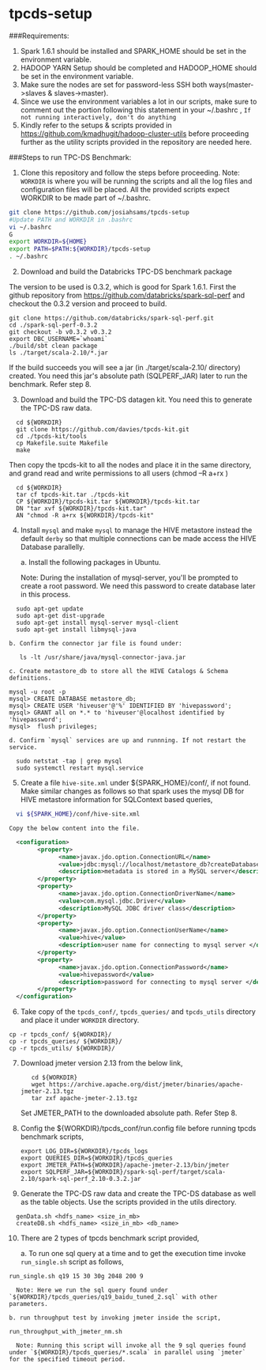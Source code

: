 # tpcds-setup

###Requirements:

1. Spark 1.6.1 should be installed and SPARK_HOME should be set in the environment variable.
2. HADOOP YARN Setup should be completed and HADOOP_HOME should be set in the environment variable.
3. Make sure the nodes are set for password-less SSH both ways(master->slaves & slaves->master).
4. Since we use the environment variables a lot in our scripts, make sure to comment out the portion following this statement in your ~/.bashrc ,
  `If not running interactively, don't do anything`
5. Kindly refer to the setups & scripts provided in https://github.com/kmadhugit/hadoop-cluster-utils before proceeding further as the utility scripts provided in the repository are needed here.
 
###Steps to run TPC-DS Benchmark:

1. Clone this repository and follow the steps before proceeding.
    Note: `WORKDIR` is where you will be running the scripts and all the log files and configuration files will be placed. All the provided scripts expect WORKDIR to be made part of ~/.bashrc. 

  ```bash
  git clone https://github.com/josiahsams/tpcds-setup
  #Update PATH and WORKDIR in .bashrc
  vi ~/.bashrc
  G
  export WORKDIR=${HOME}
  export PATH=$PATH:${WORKDIR}/tpcds-setup
  . ~/.bashrc  
  ```

    
2. Download and build the Databricks TPC-DS benchmark package

  The version to be used is 0.3.2, which is good for Spark 1.6.1. First the github repository from https://github.com/databricks/spark-sql-perf and checkout the 0.3.2 version and proceed to build.
  
  ```
  git clone https://github.com/databricks/spark-sql-perf.git
  cd ./spark-sql-perf-0.3.2
  git checkout -b v0.3.2 v0.3.2
  export DBC_USERNAME=`whoami`
  ./build/sbt clean package
  ls ./target/scala-2.10/*.jar
  ```
  If the build succeeds you will see a jar (in ./target/scala-2.10/ directory) created. You need this jar's absolute path (SQLPERF_JAR) later to run the benchmark. Refer step 8.
  
3. Download and build the TPC-DS datagen kit. You need this to generate the TPC-DS raw data. 

  ```
    cd ${WORKDIR}
    git clone https://github.com/davies/tpcds-kit.git
    cd ./tpcds-kit/tools
    cp Makefile.suite Makefile
    make
  ```
  
  Then copy the tpcds-kit to all the nodes and place it in the same directory, and grand read and write permissions to all users (chmod –R a+rx <tpcds-kit dir>)
  
  ```
    cd ${WORKDIR}
    tar cf tpcds-kit.tar ./tpcds-kit
    CP ${WORKDIR}/tpcds-kit.tar ${WORKDIR}/tpcds-kit.tar 
    DN "tar xvf ${WORKDIR}/tpcds-kit.tar"
    AN "chmod -R a+rx ${WORKDIR}/tpcds-kit"
  ```

4. Install `mysql` and make `mysql` to manage the HIVE metastore instead the default `derby` so that multiple connections can be made access the HIVE Database parallelly.
  
    a. Install the following packages in Ubuntu. 
    
    Note: During the installation of mysql-server, you'll be prompted to create a root password. We need this password to create database later in this process.
  
  ```
    sudo apt-get update
    sudo apt-get dist-upgrade
    sudo apt-get install mysql-server mysql-client
    sudo apt-get install libmysql-java
  ```

    b. Confirm the connector jar file is found under:
  
  ```
     ls -lt /usr/share/java/mysql-connector-java.jar
  ```

    c. Create metastore_db to store all the HIVE Catalogs & Schema definitions.
 
  ```
  mysql -u root -p
  mysql> CREATE DATABASE metastore_db;
  mysql> CREATE USER 'hiveuser'@'%' IDENTIFIED BY 'hivepassword';
  mysql> GRANT all on *.* to 'hiveuser'@localhost identified by 'hivepassword';
  mysql>  flush privileges;
  ```

    d. Confirm `mysql` services are up and runnning. If not restart the service.

  ```
    sudo netstat -tap | grep mysql
    sudo systemctl restart mysql.service
  ```

5. Create a file `hive-site.xml` under ${SPARK_HOME}/conf/, if not found. Make similar changes as follows so that spark uses the mysql DB for HIVE metastore information for SQLContext based queries,

  ```bash
    vi ${SPARK_HOME}/conf/hive-site.xml
  ```
  
    Copy the below content into the file.

  ```xml
    <configuration>
          <property>
                <name>javax.jdo.option.ConnectionURL</name>
                <value>jdbc:mysql://localhost/metastore_db?createDatabaseIfNotExist=true</value>
                <description>metadata is stored in a MySQL server</description>
          </property>
          <property>
                <name>javax.jdo.option.ConnectionDriverName</name>
                <value>com.mysql.jdbc.Driver</value>
                <description>MySQL JDBC driver class</description>
          </property>
          <property>
                <name>javax.jdo.option.ConnectionUserName</name>
                <value>hive</value>
                <description>user name for connecting to mysql server </description>
          </property>
          <property>
                <name>javax.jdo.option.ConnectionPassword</name>
                <value>hivepassword</value>
                <description>password for connecting to mysql server </description>
          </property>
    </configuration>
  ```

6. Take copy of the `tpcds_conf/`, `tpcds_queries/` and `tpcds_utils` directory and place it under `WORKDIR` directory.

  ```
  cp -r tpcds_conf/ ${WORKDIR}/
  cp -r tpcds_queries/ ${WORKDIR}/
  cp -r tpcds_utils/ ${WORKDIR}/
  
  ```
   
7. Download jmeter version 2.13 from the below link,
   
   ```
      cd ${WORKDIR}
      wget https://archive.apache.org/dist/jmeter/binaries/apache-jmeter-2.13.tgz
      tar zxf apache-jmeter-2.13.tgz
   ```

   Set JMETER_PATH to the downloaded absolute path. Refer Step 8.
   
8. Config the ${WORKDIR}/tpcds_conf/run.config file before running tpcds benchmark scripts,

   ```
   export LOG_DIR=${WORKDIR}/tpcds_logs
   export QUERIES_DIR=${WORKDIR}/tpcds_queries
   export JMETER_PATH=${WORKDIR}/apache-jmeter-2.13/bin/jmeter
   export SQLPERF_JAR=${WORKDIR}/spark-sql-perf/target/scala-2.10/spark-sql-perf_2.10-0.3.2.jar
   ```
   
9. Generate the TPC-DS raw data and create the TPC-DS database as well as the table objects. Use the scripts provided in the utils directory.

  ```
    genData.sh <hdfs_name> <size_in_mb>
    createDB.sh <hdfs_name> <size_in_mb> <db_name>
  ```

10. There are 2 types of tpcds benchmark script provided,
   
    a. To run one sql query at a time and to get the execution time invoke `run_single.sh` script as follows,
    
  ```
  run_single.sh q19 15 30 30g 2048 200 9
  ```

      Note: Here we run the sql query found under `${WORKDIR}/tpcds_queries/q19_baidu_tuned_2.sql` with other parameters.
   
    b. run throughput test by invoking jmeter inside the script,
    
  ```   
  run_throughput_with_jmeter_nm.sh
  ```

      Note: Running this script will invoke all the 9 sql queries found under `${WORKDIR}/tpcds_queries/*.scala` in parallel using `jmeter` for the specified timeout period. 



